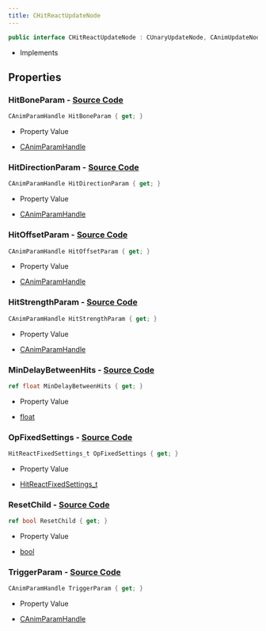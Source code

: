 ```yaml
---
title: CHitReactUpdateNode
---
```


```csharp
public interface CHitReactUpdateNode : CUnaryUpdateNode, CAnimUpdateNodeBase, ISchemaClass<CAnimUpdateNodeBase>, ISchemaClass<CUnaryUpdateNode>, ISchemaClass<CHitReactUpdateNode>, ISchemaField, ISchemaClass, INativeHandle
```

- Implements

## Properties

### **HitBoneParam** - [Source Code](https://github.com/swiftly-solution/swiftlys2/blob/main/managed/src/SwiftlyS2.Generated/Schemas/Interfaces/CHitReactUpdateNode.cs#L20)

```csharp
CAnimParamHandle HitBoneParam { get; }
```

- Property Value

- [CAnimParamHandle](/docs/api/shared/schemadefinitions/canimparamhandle)

### **HitDirectionParam** - [Source Code](https://github.com/swiftly-solution/swiftlys2/blob/main/managed/src/SwiftlyS2.Generated/Schemas/Interfaces/CHitReactUpdateNode.cs#L24)

```csharp
CAnimParamHandle HitDirectionParam { get; }
```

- Property Value

- [CAnimParamHandle](/docs/api/shared/schemadefinitions/canimparamhandle)

### **HitOffsetParam** - [Source Code](https://github.com/swiftly-solution/swiftlys2/blob/main/managed/src/SwiftlyS2.Generated/Schemas/Interfaces/CHitReactUpdateNode.cs#L22)

```csharp
CAnimParamHandle HitOffsetParam { get; }
```

- Property Value

- [CAnimParamHandle](/docs/api/shared/schemadefinitions/canimparamhandle)

### **HitStrengthParam** - [Source Code](https://github.com/swiftly-solution/swiftlys2/blob/main/managed/src/SwiftlyS2.Generated/Schemas/Interfaces/CHitReactUpdateNode.cs#L26)

```csharp
CAnimParamHandle HitStrengthParam { get; }
```

- Property Value

- [CAnimParamHandle](/docs/api/shared/schemadefinitions/canimparamhandle)

### **MinDelayBetweenHits** - [Source Code](https://github.com/swiftly-solution/swiftlys2/blob/main/managed/src/SwiftlyS2.Generated/Schemas/Interfaces/CHitReactUpdateNode.cs#L28)

```csharp
ref float MinDelayBetweenHits { get; }
```

- Property Value

- [float](https://learn.microsoft.com/dotnet/api/system.single)

### **OpFixedSettings** - [Source Code](https://github.com/swiftly-solution/swiftlys2/blob/main/managed/src/SwiftlyS2.Generated/Schemas/Interfaces/CHitReactUpdateNode.cs#L16)

```csharp
HitReactFixedSettings_t OpFixedSettings { get; }
```

- Property Value

- [HitReactFixedSettings_t](/docs/api/shared/schemadefinitions/hitreactfixedsettings_t)

### **ResetChild** - [Source Code](https://github.com/swiftly-solution/swiftlys2/blob/main/managed/src/SwiftlyS2.Generated/Schemas/Interfaces/CHitReactUpdateNode.cs#L30)

```csharp
ref bool ResetChild { get; }
```

- Property Value

- [bool](https://learn.microsoft.com/dotnet/api/system.boolean)

### **TriggerParam** - [Source Code](https://github.com/swiftly-solution/swiftlys2/blob/main/managed/src/SwiftlyS2.Generated/Schemas/Interfaces/CHitReactUpdateNode.cs#L18)

```csharp
CAnimParamHandle TriggerParam { get; }
```

- Property Value

- [CAnimParamHandle](/docs/api/shared/schemadefinitions/canimparamhandle)

